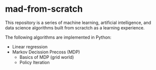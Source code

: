 # mad-from-scratch
This repository is a series of machine learning, artificial intelligence, and data science algorithms built from scractch as a learning experience.

The following algorithms are implemented in Python:

- Linear regression
- Markov Decission Precoss (MDP)
	- Basics of MDP (grid world)
	- Policy Iteration
